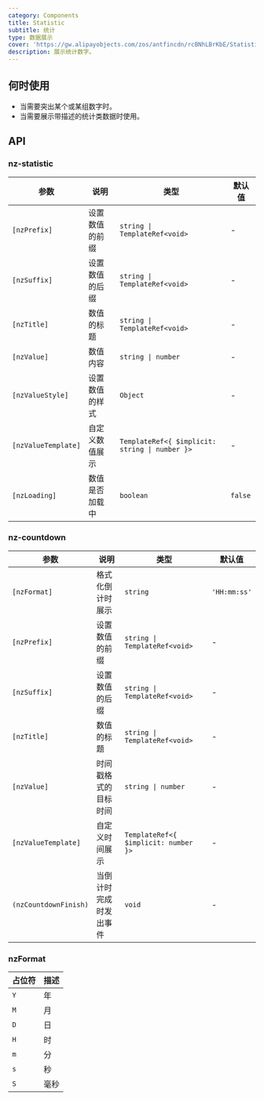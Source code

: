 ```yaml
---
category: Components
title: Statistic
subtitle: 统计
type: 数据展示
cover: 'https://gw.alipayobjects.com/zos/antfincdn/rcBNhLBrKbE/Statistic.svg'
description: 展示统计数字。
---
```


## 何时使用

- 当需要突出某个或某组数字时。
- 当需要展示带描述的统计类数据时使用。

## API

### nz-statistic

| 参数                | 说明           | 类型                                           | 默认值  |
| ------------------- | -------------- | ---------------------------------------------- | ------- |
| `[nzPrefix]`        | 设置数值的前缀 | `string \| TemplateRef<void>`                  | -       |
| `[nzSuffix]`        | 设置数值的后缀 | `string \| TemplateRef<void>`                  | -       |
| `[nzTitle]`         | 数值的标题     | `string \| TemplateRef<void>`                  | -       |
| `[nzValue]`         | 数值内容       | `string \| number`                             | -       |
| `[nzValueStyle]`    | 设置数值的样式 | `Object`                                       | -       |
| `[nzValueTemplate]` | 自定义数值展示 | `TemplateRef<{ $implicit: string \| number }>` | -       |
| `[nzLoading]`       | 数值是否加载中 | `boolean`                                      | `false` |

### nz-countdown

| 参数                  | 说明                   | 类型                                 | 默认值       |
| --------------------- | ---------------------- | ------------------------------------ | ------------ |
| `[nzFormat]`          | 格式化倒计时展示       | `string`                             | `'HH:mm:ss'` |
| `[nzPrefix]`          | 设置数值的前缀         | `string \| TemplateRef<void>`        | -            |
| `[nzSuffix]`          | 设置数值的后缀         | `string \| TemplateRef<void>`        | -            |
| `[nzTitle]`           | 数值的标题             | `string \| TemplateRef<void>`        | -            |
| `[nzValue]`           | 时间戳格式的目标时间   | `string \| number`                   | -            |
| `[nzValueTemplate]`   | 自定义时间展示         | `TemplateRef<{ $implicit: number }>` | -            |
| `(nzCountdownFinish)` | 当倒计时完成时发出事件 | `void`                               | -            |

### nzFormat

| 占位符 | 描述 |
| ------ | ---- |
| `Y`    | 年   |
| `M`    | 月   |
| `D`    | 日   |
| `H`    | 时   |
| `m`    | 分   |
| `s`    | 秒   |
| `S`    | 毫秒 |
